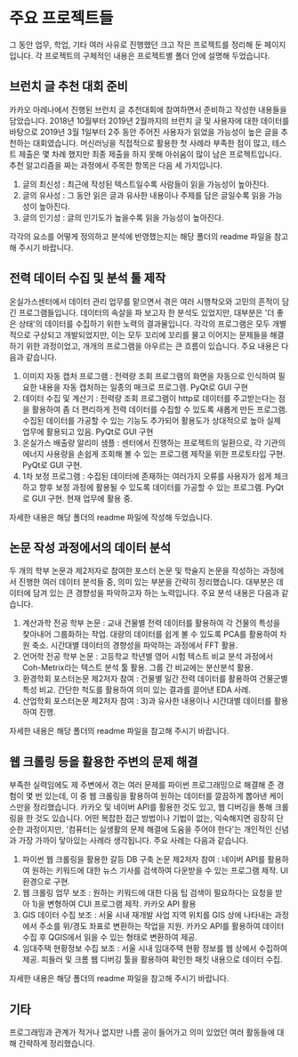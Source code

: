 # 주요 프로젝트들
그 동안 업무, 학업, 기타 여러 사유로 진행했던 크고 작은 프로젝트를 정리해 둔 페이지입니다.
각 프로젝트의 구체적인 내용은 프로젝트별 폴더 안에 설명해 두었습니다.

## 브런치 글 추천 대회 준비
카카오 아레나에서 진행된 브런치 글 추천대회에 참여하면서 준비하고 작성한 내용들을 담았습니다.
2018년 10월부터 2019년 2월까지의 브런치 글 및 사용자에 대한 데이터를 바탕으로 2019년 3월 1일부터 2주 동안 주어진 사용자가 읽었을 가능성이 높은 글을 추천하는 대회였습니다.
머신러닝을 직접적으로 활용한 첫 사례라 부족한 점이 많고, 테스트 제출은 몇 차례 했지만 최종 제출을 하지 못해 아쉬움이 많이 남은 프로젝트입니다.
추천 알고리즘을 짜는 과정에서 주목한 항목은 다음 세 가지입니다.
1) 글의 최신성 : 최근에 작성된 텍스트일수록 사람들이 읽을 가능성이 높아진다.
2) 글의 유사성 : 그 동안 읽은 글과 유사한 내용이나 주제를 담은 글일수록 읽을 가능성이 높아진다.
3) 글의 인기성 : 글의 인기도가 높을수록 읽을 가능성이 높아진다.

각각의 요소를 어떻게 정의하고 분석에 반영했는지는 해당 폴더의 readme 파일을 참고해 주시기 바랍니다.

## 전력 데이터 수집 및 분석 툴 제작
온실가스센터에서 데이터 관리 업무를 맡으면서 겪은 여러 시행착오와 고민의 흔적이 담긴 프로그램들입니다.
데이터의 속살을 파 보고자 한 분석도 있었지만, 대부분은 '더 좋은 상태'의 데이터를 수집하기 위한 노력의 결과물입니다.
각각의 프로그램은 모두 개별적으로 구상되고 개발되었지만, 이는 모두 꼬리에 꼬리를 물고 이어지는 문제들을 해결하기 위한 과정이었고, 개개의 프로그램을 아우르는 큰 흐름이 있습니다.
주요 내용은 다음과 같습니다.
1) 이미지 자동 캡처 프로그램 : 전력량 조회 프로그램의 화면을 자동으로 인식하여 필요한 내용을 자동 캡처하는 일종의 매크로 프로그램. PyQt로 GUI 구현
2) 데이터 수집 및 계산기 : 전력량 조회 프로그램이 http로 데이터를 주고받는다는 점을 활용하여 좀 더 편리하게 전력 데이터를 수집할 수 있도록 새롭게 만든 프로그램. 수집된 데이터를 가공할 수 있는 기능도 추가되어 활용도가 상대적으로 높아 실제 업무에 활용되고 있음. PyQt로 GUI 구현
3) 온실가스 배출량 알리미 샘플 : 센터에서 진행하는 프로젝트의 일환으로, 각 기관의 에너지 사용량을 손쉽게 조회해 볼 수 있는 프로그램 제작을 위한 프로토타입 구현. PyQt로 GUI 구현.
4) 1차 보정 프로그램 : 수집된 데이터에 존재하는 여러가지 오류를 사용자가 쉽게 체크하고 향후 보정 과정에 활용될 수 있도록 데이터를 가공할 수 있는 프로그램. PyQt로 GUI 구현. 현재 업무에 활용 중.

자세한 내용은 해당 폴더의 readme 파일에 작성해 두었습니다.

## 논문 작성 과정에서의 데이터 분석
두 개의 학부 논문과 제2저자로 참여한 포스터 논문 및 학술지 논문을 작성하는 과정에서 진행한 여러 데이터 분석들 중, 의미 있는 부분을 간략히 정리했습니다.
대부분은 데이터에 담겨 있는 큰 경향성을 파악하고자 하는 노력입니다.
주요 분석 내용은 다음과 같습니다.
1) 계산과학 전공 학부 논문 : 교내 건물별 전력 데이터를 활용하여 각 건물의 특성을 찾아내어 그룹화하는 작업. 대량의 데이터를 쉽게 볼 수 있도록 PCA를 활용하여 차원 축소. 시간대별 데이터의 경향성을 파악하는 과정에서 FFT 활용.
2) 언어학 전공 학부 논문 : 고등학교 학년별 영어 시험 텍스트 비교 분석 과정에서 Coh-Metrix라는 텍스트 분석 툴 활용. 그룹 간 비교에는 분산분석 활용.
3) 환경학회 포스터논문 제2저자 참여 : 건물별 일간 전력 데이터를 활용하여 건물군별 특성 비교. 간단한 척도를 활용하여 의미 있는 결과를 끌어낸 EDA 사례.
4) 산업학회 포스터논문 제2저자 참여 : 3)과 유사한 내용이나 시간대별 데이터를 활용하여 진행.

자세한 내용은 해당 폴더의 readme 파일을 참고해 주시기 바랍니다.

## 웹 크롤링 등을 활용한 주변의 문제 해결
부족한 실력임에도 제 주변에서 겪는 여러 문제를 파이썬 프로그래밍으로 해결해 준 경험이 몇 번 있는데, 이 중 웹 크롤링을 활용하여 원하는 데이터를 깔끔하게 뽑아낸 케이스만을 정리했습니다.
카카오 및 네이버 API를 활용한 것도 있고, 웹 디버깅을 통해 크롤링을 한 것도 있습니다.
어떤 복잡한 접근 방법이나 기법이 없는, 익숙해지면 굉장히 단순한 과정이지만, '컴퓨터는 실생활의 문제 해결에 도움을 주어야 한다'는 개인적인 신념과 가장 가까이 닿아있는 사례라 생각됩니다.
주요 사례는 다음과 같습니다.
1) 파이썬 웹 크롤링을 활용한 갈등 DB 구축 논문 제2저자 참여 : 네이버 API를 활용하여 원하는 키워드에 대한 뉴스 기사를 검색하여 다운받을 수 있는 프로그램 제작. UI 환경으로 구현.
2) 웹 크롤링 업무 보조 : 원하는 키워드에 대한 다음 팁 검색이 필요하다는 요청을 받아 1)을 변형하여 CUI 프로그램 제작. 카카오 API 활용
3) GIS 데이터 수집 보조 : 서울 시내 재개발 사업 지역 위치를 GIS 상에 나타내는 과정에서 주소를 위/경도 좌표로 변환하는 작업을 지원. 카카오 API를 활용하여 데이터 수집 후 QGIS에서 읽을 수 있는 형태로 변환하여 제공.
4) 임대주택 현황정보 수집 보조 : 서울 시내 임대주택 현황 정보를 웹 상에서 수집하여 제공. 피들러 및 크롬 웹 디버깅 툴을 활용하여 확인한 패킷 내용으로 데이터 수집.

자세한 내용은 해당 폴더의 readme 파일을 참고해 주시기 바랍니다.

## 기타
프로그래밍과 관계가 적거나 없지만 나름 공이 들어가고 의미 있었던 여러 활동들에 대해 간략하게 정리했습니다.
